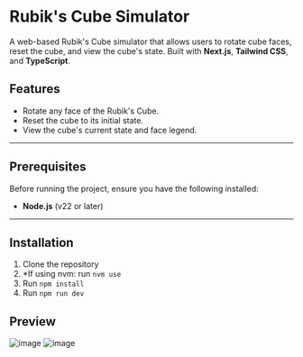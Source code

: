 # Rubik's Cube Simulator

A web-based Rubik's Cube simulator that allows users to rotate cube faces, reset the cube, and view the cube's state. Built with **Next.js**, **Tailwind CSS**, and **TypeScript**.

## Features

- Rotate any face of the Rubik's Cube.
- Reset the cube to its initial state.
- View the cube's current state and face legend.

---

## Prerequisites

Before running the project, ensure you have the following installed:

- **Node.js** (v22 or later)

---

## Installation

1. Clone the repository
2. *If using nvm: run `nvm use`
3. Run `npm install`
4. Run `npm run dev`

## Preview
![image](https://github.com/user-attachments/assets/ff3ffe38-b282-4d99-b28a-720b7550afc9)
![image](https://github.com/user-attachments/assets/2e32d8cb-0e80-4b88-ad32-52b37fe548bf)

